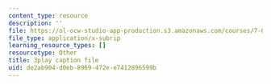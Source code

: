 ```yaml
---
content_type: resource
description: ''
file: https://ol-ocw-studio-app-production.s3.amazonaws.com/courses/7-01sc-fundamentals-of-biology-fall-2011/de2ab904d0eb8969472ee7412896599b_TnpCMgtDPgk.srt
file_type: application/x-subrip
learning_resource_types: []
resourcetype: Other
title: 3play caption file
uid: de2ab904-d0eb-8969-472e-e7412896599b
---
```

